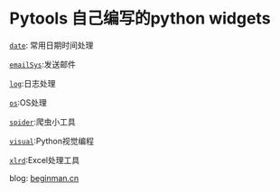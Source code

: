 Pytools 自己编写的python widgets
======

[`date`](https://github.com/BeginMan/pytool/tree/master/date): 常用日期时间处理

[`emailSys`](https://github.com/BeginMan/pytool/tree/master/emailSys):发送邮件

[`log`](https://github.com/BeginMan/pytool/tree/master/log):日志处理

[`os`](https://github.com/BeginMan/pytool/tree/master/os):OS处理

[`spider`](https://github.com/BeginMan/pytool/tree/master/spider):爬虫小工具

[`visual`](https://github.com/BeginMan/pytool/tree/master/visual):Python视觉编程

[`xlrd`](https://github.com/BeginMan/pytool/tree/master/xlrd):Excel处理工具

blog: [beginman.cn](http://beginman.cn)

